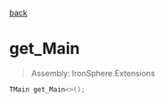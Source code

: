 ﻿

[back](/IronSphere.Extensions/types/IJoinSet-TMain,TSub-)

# get_Main

> Assembly: IronSphere.Extensions

```csharp
TMain get_Main<>();
```



 
